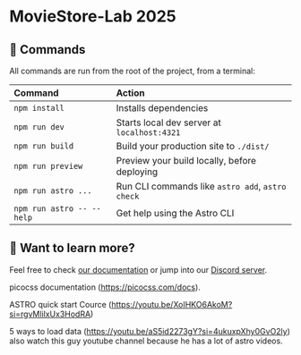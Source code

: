 # MovieStore-Lab 2025

## 🧞 Commands

All commands are run from the root of the project, from a terminal:

| Command                   | Action                                           |
| :------------------------ | :----------------------------------------------- |
| `npm install`             | Installs dependencies                            |
| `npm run dev`             | Starts local dev server at `localhost:4321`      |
| `npm run build`           | Build your production site to `./dist/`          |
| `npm run preview`         | Preview your build locally, before deploying     |
| `npm run astro ...`       | Run CLI commands like `astro add`, `astro check` |
| `npm run astro -- --help` | Get help using the Astro CLI                     |

## 👀 Want to learn more?

Feel free to check [our documentation](https://docs.astro.build) or jump into our [Discord server](https://astro.build/chat).

picocss documentation (https://picocss.com/docs).

ASTRO quick start Cource (https://youtu.be/XoIHKO6AkoM?si=rgvMlilxUx3HodRA)

5 ways to load data (https://youtu.be/aS5id2273gY?si=4ukuxpXhy0GvO2ly) also watch this guy youtube channel because
he has a lot of astro videos.
